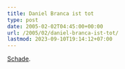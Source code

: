 ```yaml
---
title: Daniel Branca ist tot
type: post
date: 2005-02-02T04:45:00+00:00
url: /2005/02/daniel-branca-ist-tot/
lastmod: 2023-09-10T19:14:12+07:00
---
```

[Schade][1].

 [1]: http://derstandard.at/?url=/?id=1937820
